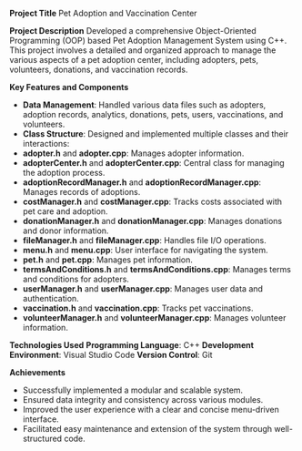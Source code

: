 **Project Title**
Pet Adoption and Vaccination Center

**Project Description**
Developed a comprehensive Object-Oriented Programming (OOP) based Pet Adoption Management System using C++. This project involves a detailed and organized approach to manage the various aspects of a pet adoption center, including adopters, pets, volunteers, donations, and vaccination records.

**Key Features and Components**
- **Data Management**: Handled various data files such as adopters, adoption records, analytics, donations, pets, users, vaccinations, and volunteers.
- **Class Structure**: Designed and implemented multiple classes and their interactions:
- **adopter.h** and **adopter.cpp**: Manages adopter information.
- **adopterCenter.h** and **adopterCenter.cpp**: Central class for managing the adoption process.
- **adoptionRecordManager.h** and **adoptionRecordManager.cpp**: Manages records of adoptions.
- **costManager.h** and **costManager.cpp**: Tracks costs associated with pet care and adoption.
- **donationManager.h** and **donationManager.cpp**: Manages donations and donor information.
- **fileManager.h** and **fileManager.cpp**: Handles file I/O operations.
- **menu.h** and **menu.cpp**: User interface for navigating the system.
- **pet.h** and **pet.cpp**: Manages pet information.
- **termsAndConditions.h** and **termsAndConditions.cpp**: Manages terms and conditions for adopters.
- **userManager.h** and **userManager.cpp**: Manages user data and authentication.
- **vaccination.h** and **vaccination.cpp**: Tracks pet vaccinations.
- **volunteerManager.h** and **volunteerManager.cpp**: Manages volunteer information.

**Technologies Used**
**Programming Language**: C++
**Development Environment**: Visual Studio Code
**Version Control**: Git

**Achievements**
- Successfully implemented a modular and scalable system.
- Ensured data integrity and consistency across various modules.
- Improved the user experience with a clear and concise menu-driven interface.
- Facilitated easy maintenance and extension of the system through well-structured code.
